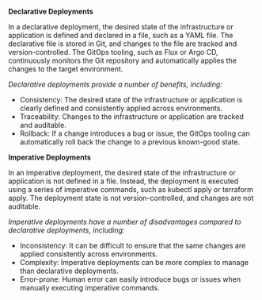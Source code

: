 **Declarative Deployments**

In a declarative deployment, the desired state of the infrastructure or application is defined and declared in a file, such as a YAML file. The declarative file is stored in Git, and changes to the file are tracked and version-controlled. The GitOps tooling, such as Flux or Argo CD, continuously monitors the Git repository and automatically applies the changes to the target environment.

*Declarative deployments provide a number of benefits, including:*

- Consistency: The desired state of the infrastructure or application is clearly defined and consistently applied across environments.
- Traceability: Changes to the infrastructure or application are tracked and auditable.
- Rollback: If a change introduces a bug or issue, the GitOps tooling can automatically roll back the change to a previous known-good state.

**Imperative Deployments**

In an imperative deployment, the desired state of the infrastructure or application is not defined in a file. Instead, the deployment is executed using a series of imperative commands, such as kubectl apply or terraform apply. The deployment state is not version-controlled, and changes are not auditable.

*Imperative deployments have a number of disadvantages compared to declarative deployments, including:*

- Inconsistency: It can be difficult to ensure that the same changes are applied consistently across environments.
- Complexity: Imperative deployments can be more complex to manage than declarative deployments.
- Error-prone: Human error can easily introduce bugs or issues when manually executing imperative commands.